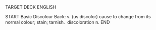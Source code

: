 TARGET DECK
ENGLISH

START
Basic
Discolour
Back: v. (us discolor) cause to change from its normal colour; stain; tarnish.  discoloration n.
END
